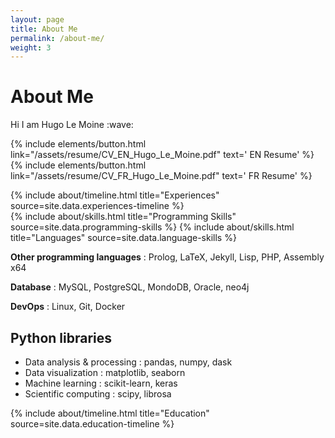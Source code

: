 ```yaml
---
layout: page
title: About Me
permalink: /about-me/
weight: 3
---
```


<div id="container">
  <p class="text-center">
    <h1><strong>About Me</strong></h1>
  </p>

  <p class="text-center">
    Hi I am Hugo Le Moine :wave:
  </p>
  <p class="text-center">
   {% include elements/button.html link="/assets/resume/CV_EN_Hugo_Le_Moine.pdf" text='<i class="far fa-file-pdf  fa-1x align-self-center"></i> EN Resume' %}
   {% include elements/button.html link="/assets/resume/CV_FR_Hugo_Le_Moine.pdf" text='<i class="far fa-file-pdf  fa-1x align-self-center"></i> FR Resume' %}
  </p>
</div>
<div class="row">
  {% include about/timeline.html title="Experiences" source=site.data.experiences-timeline %}
</div>

<div class="row">
  {% include about/skills.html title="Programming Skills" source=site.data.programming-skills %}
  {% include about/skills.html title="Languages" source=site.data.language-skills %}
</div>

**Other programming languages** : Prolog, LaTeX, Jekyll, Lisp, PHP, Assembly x64

**Database** : MySQL, PostgreSQL, MondoDB, Oracle, neo4j

**DevOps** : Linux, Git, Docker

## Python libraries

- Data analysis & processing : pandas, numpy, dask
- Data visualization : matplotlib, seaborn
- Machine learning : scikit-learn, keras
- Scientific computing : scipy, librosa

<div class="row">
  {% include about/timeline.html title="Education" source=site.data.education-timeline %}
</div>
